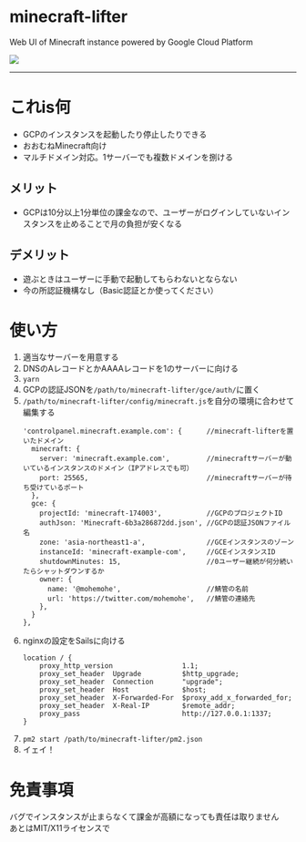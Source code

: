 # minecraft-lifter

Web UI of Minecraft instance powered by Google Cloud Platform

![](https://i.imgur.com/FstIMLC.jpg)

----

# これis何

- GCPのインスタンスを起動したり停止したりできる
- おおむねMinecraft向け
- マルチドメイン対応。1サーバーでも複数ドメインを捌ける

## メリット

- GCPは10分以上1分単位の課金なので、ユーザーがログインしていないインスタンスを止めることで月の負担が安くなる

## デメリット

- 遊ぶときはユーザーに手動で起動してもらわないとならない
- 今の所認証機構なし（Basic認証とか使ってください）

# 使い方

1. 適当なサーバーを用意する
2. DNSのAレコードとかAAAAレコードを1のサーバーに向ける
3. `yarn`
4. GCPの認証JSONを`/path/to/minecraft-lifter/gce/auth/`に置く
5. `/path/to/minecraft-lifter/config/minecraft.js`を自分の環境に合わせて編集する
   ```
   'controlpanel.minecraft.example.com': {      //minecraft-lifterを置いたドメイン
     minecraft: {
       server: 'minecraft.example.com',         //minecraftサーバーが動いているインスタンスのドメイン（IPアドレスでも可）
       port: 25565,                             //minecraftサーバーが待ち受けているポート
     },
     gce: {
       projectId: 'minecraft-174003',           //GCPのプロジェクトID
       authJson: 'Minecraft-6b3a286872dd.json', //GCPの認証JSONファイル名
       zone: 'asia-northeast1-a',               //GCEインスタンスのゾーン
       instanceId: 'minecraft-example-com',     //GCEインスタンスID
       shutdownMinutes: 15,                     //0ユーザー継続が何分続いたらシャットダウンするか
       owner: {
         name: '@mohemohe',                     //鯖管の名前
         url: 'https://twitter.com/mohemohe',   //鯖管の連絡先
       },
     }
   },
   ```
6. nginxの設定をSailsに向ける  
   ```
   location / {
       proxy_http_version                 1.1;
       proxy_set_header  Upgrade          $http_upgrade;
       proxy_set_header  Connection       "upgrade";
       proxy_set_header  Host             $host;
       proxy_set_header  X-Forwarded-For  $proxy_add_x_forwarded_for;
       proxy_set_header  X-Real-IP        $remote_addr;
       proxy_pass                         http://127.0.0.1:1337;
   }
   ```
7. `pm2 start /path/to/minecraft-lifter/pm2.json`
8. イェイ！

# 免責事項

バグでインスタンスが止まらなくて課金が高額になっても責任は取りません  
あとはMIT/X11ライセンスで
